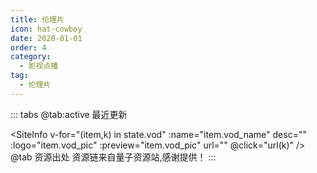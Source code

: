 ```yaml
---
title: 伦理片
icon: hat-cowboy
date: 2020-01-01
order: 4
category:
  - 影视点播
tag:
  - 伦理片
---
```

<ArtPlayer :src="state.src" :config="artPlayerConfig" />

::: tabs
@tab:active 最近更新

<SiteInfo v-for="(item,k) in state.vod" :name="item.vod_name" desc="" :logo="item.vod_pic"
  :preview="item.vod_pic" url="" @click="url(k)" />
@tab 资源出处
资源链来自量子资源站,感谢提供！
:::

<script setup lang="ts">
  import { artplayerPlaylist } from 'cps/artplayer-plugin-playlist'
  import { vod } from 'db'
  import { poster, Hls } from 'cps/artConst'
  import { useStorage } from '@vueuse/core'
  import { onMounted, nextTick, onDeactivated } from "vue";

  const vodId = "lzcaiji-lunli"
  const state = useStorage(
    vodId,
    {
      src:"",
      vod: [],
      PlayList: []
    }
  )
 
  onMounted(async () => {
    const { data } = await vod.find({ "name": vodId })
    state.value.vod = data
    url(0)
  });
 const url = (key) => {
    const { vod } = state.value
    state.value.PlayList =vod[key].play_list
    state.value.tip = vod[key].vod_content
    state.value.src = vod[key].play_list[0].url
  }
  const artPlayerConfig = {
    poster,
    fullscreen: true,
    fullscreenWeb: true,
    autoplay: true,
    muted: true,
    type: "Hls",
    customType: { Hls },
    plugins: [
      artplayerPlaylist({
        autoNext: true,
        playlist: state.value.PlayList
      })
    ],
  }
</script>